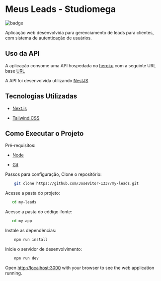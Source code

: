 # Meus Leads - Studiomega

![badge](https://img.shields.io/badge/status-completed-blue)

Aplicação web desenvolvida para gerenciamento de leads para clientes, com sistema de autenticação de usuários.

## Uso da API

A aplicação consome uma API hospedada no [heroku](https://www.heroku.com/) com a seguinte URL base [URL](https://desafiostudiomega-2d925d8d0b86.herokuapp.com/v1)

A API foi desenvolvida utilizando [NestJS](https://nestjs.com/)

## Tecnologias Utilizadas

- [Next.js](https://nextjs.org)

- [Tailwind CSS](https://tailwindcss.com/)

## Como Executar o Projeto

Pré-requisitos:

- [Node](https://nodejs.org/pt)

- [Git](https://git-scm.com/downloads)

Passos para configuração, Clone o repositório:
```bash
    git clone https://github.com/JoseVitor-1337/my-leads.git
```

Acesse a pasta do projeto:

```bash
   cd my-leads
```

Acesse a pasta do código-fonte:

```bash
   cd my-app
```

Instale as dependências:

```bash
    npm run install
```

Inicie o servidor de desenvolvimento:

```bash
    npm run dev
```

Open [http://localhost:3000](http://localhost:3000) with your browser to see the web application running.
